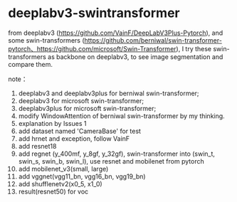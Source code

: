 # deeplabv3-swintransformer

from deeplabv3 (https://github.com/VainF/DeepLabV3Plus-Pytorch), and some swin-transformers (https://github.com/berniwal/swin-transformer-pytorch、https://github.com/microsoft/Swin-Transformer), I try these swin-transformers as backbone on deeplabv3, to see image segmentation and compare them.

note：
1. deeplabv3 and deeplabv3plus for berniwal swin-transformer;
2. deeplabv3 for microsoft swin-transformer;
3. deeplabv3plus for microsoft swin-transformer;
4. modify WindowAttention of berniwal swin-transformer by my thinking.
5. explanation by Issues 1
6. add dataset named 'CameraBase' for test
7. add hrnet and exception, follow VainF
8. add resnet18
9. add regnet (y_400mf, y_8gf, y_32gf), swin-transformer into (swin_t, swin_s, swin_b, swin_l), use resnet and mobilenet from pytorch
10. add mobilenet_v3(small, large)
11. add vggnet(vgg11_bn, vgg16_bn, vgg19_bn)
12. add shufflenetv2(x0_5, x1_0)
13. result(resnet50) for voc
